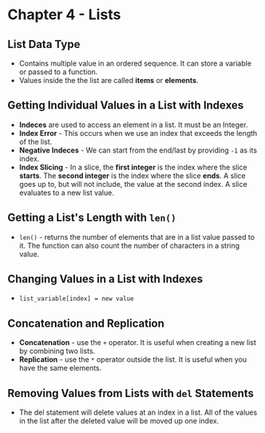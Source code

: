 # Chapter 4 - Lists
## List Data Type

- Contains multiple value in an ordered sequence. It can store a variable or passed to a function. 
- Values inside the the list are called **items** or **elements**.

## Getting Individual Values in a List with Indexes
- **Indeces** are used to access an element in a list. It must be an Integer. 
- **Index Error** - This occurs when we use an index that exceeds the length of the list.
- **Negative Indeces** - We can start from the end/last by providing ``-1`` as its index.
- **Index Slicing** - In a slice, the **first integer** is the index where the slice **starts**. The **second integer** is the index where the slice **ends**. A slice goes up to, but will not include, the value at the second index. A slice evaluates to a new list value.

## Getting a List's Length with ``len()``
- ``len()`` - returns the number of elements that are in a list value passed to it. The function can also count the number of characters in a string value.

## Changing Values in a List with Indexes
- ``list_variable[index] = new value``

## Concatenation and Replication
- **Concatenation** - use the ``+`` operator. It is useful when creating a new list by combining two lists.
- **Replication** - use the ``*`` operator outside the list. It is useful when you have the same elements.

## Removing Values from Lists with ``del`` Statements
- The del statement will delete values at an index in a list. All of the values in the list after the deleted value
will be moved up one index.